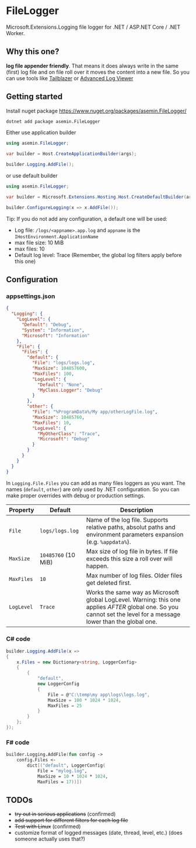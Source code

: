 # FileLogger

Microsoft.Extensions.Logging file logger for .NET / ASP.NET Core / .NET Worker.

## Why this one?

**log file appender friendly**. That means it does always write in the same (first) log file and on file roll over it
moves the content into a new file. So you can use tools like 
[Tailblazer](https://github.com/RolandPheasant/TailBlazer) or 
[Advanced Log Viewer](https://github.com/Scarfsail/AdvancedLogViewer)

## Getting started

Install nuget package https://www.nuget.org/packages/asemin.FileLogger/

```cmd
dotnet add package asemin.FileLogger
```

Either use application builder

```csharp
using asemin.FileLogger;

var builder = Host.CreateApplicationBuilder(args);

builder.Logging.AddFile();
```

or use default builder
```csharp
using asemin.FileLogger;

var builder = Microsoft.Extensions.Hosting.Host.CreateDefaultBuilder(args);

builder.ConfigureLogging(x => x.AddFile());
```

Tip: If you do not add any configuration, a default one will be used:

- Log file: `/logs/<appname>.app.log` and `appname` is the `IHostEnvironment.ApplicationName`
- max file size: 10 MiB
- max files: 10
- Default log level: Trace (Remember, the global log filters apply before this one)

## Configuration

### appsettings.json

```json
{
  "Logging": {
    "LogLevel": {
      "Default": "Debug",
      "System": "Information",
      "Microsoft": "Information"
    },
    "File": {
      "Files": {
        "default": {
          "File": "logs/logs.log",
          "MaxSize": 104857600,
          "MaxFiles": 100,
          "LogLevel": {
            "Default": "None",
            "MyClass.Logger": "Debug"
          }
        },
        "other": {
          "File": "%ProgramData%/My app/otherLogFile.log",
          "MaxSize": 10485760,
          "MaxFiles": 10,
          "LogLevel": {
            "MyOtherClass": "Trace",
            "Microsoft": "Debug"
          }
        }
      }
    }
  }
}
```

In `Logging.File.Files` you can add as many files loggers as you want. The names (`default`, `other`) are only used
by .NET configuration. So you can make proper overrides with debug or production settings.

| Property   | Default             | Description                                                                                                                                                         |
|------------|---------------------|---------------------------------------------------------------------------------------------------------------------------------------------------------------------|
| `File`     | `logs/logs.log`     | Name of the log file. Supports relative paths, absolut paths and environment parameters expansion (e.g. `%appdata%`).                                               |
| `MaxSize`  | `10485760` (10 MiB) | Max size of log file in bytes. If file exceeds this size a roll over will happen.                                                                                   |
| `MaxFiles` | `10`                | Max number of log files. Older files get deleted first.                                                                                                             |
| `LogLevel` | `Trace`             | Works the same way as Microsoft global LogLevel. Warning: this one applies *AFTER* global one. So you cannot set the level for a message lower than the global one. |

### C# code

```csharp
builder.Logging.AddFile(x =>
{
    x.Files = new Dictionary<string, LoggerConfig>
    {
        {
            "default",
            new LoggerConfig
            {
                File = @"C:\temp\my app\logs\logs.log",
                MaxSize = 100 * 1024 * 1024,
                MaxFiles = 25
            }
        }
    };
});
```

### F# code

```fsharp
builder.Logging.AddFile(fun config ->
    config.Files <-
        dict[("default", LoggerConfig(
            File = "mylog.log",
            MaxSize = 10 * 1024 * 1024,
            MaxFiles = 17))])
```

## TODOs

- ~~try out in serious applications~~ (confirmed)
- ~~add support for different filters for each log file~~
- ~~Test with Linux~~ (confirmed)
- customize format of logged messages (date, thread, level, etc.) (does someone actually uses that?)
